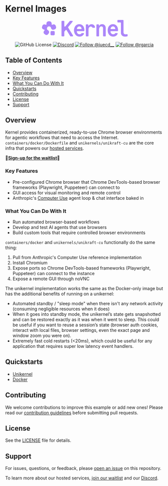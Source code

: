 # Kernel Images

<p align="center">
  <img src="static/images/Kernel-Wordmark_Accent.svg" alt="Kernel Logo" width="55%">
</p>

<p align="center">
  <img src="https://img.shields.io/github/license/onkernel/kernel-images%2Fblob%2Fmain%2FLICENSE" alt="GitHub License">
  <a href="https://discord.gg/FBrveQRcud"><img src="https://img.shields.io/discord/1342243238748225556?logo=discord&logoColor=white&color=7289DA" alt="Discord"></a>
  <a href="https://x.com/juecd__"><img src="https://img.shields.io/twitter/follow/juecd__" alt="Follow @juecd__"></a>
  <a href="https://x.com/rgarcia"><img src="https://img.shields.io/twitter/follow/rgarcia" alt="Follow @rgarcia"></a>
</p>

## Table of Contents
- [Overview](#overview)
- [Key Features](#key-features)
- [What You Can Do With It](#what-you-can-do-with-it)
- [Quickstarts](#quickstarts)
- [Contributing](#contributing)
- [License](#license)
- [Support](#support)

## Overview

Kernel provides containerized, ready-to-use Chrome browser environments for agentic workflows that need to access the Internet. `containers/docker/Dockerfile` and `unikernels/unikraft-cu` are the core infra that powers our [hosted services](https://onkernel.com).

🌟[__Sign-up for the waitlist__](https://onkernel.com)🌟

### Key Features

- Pre-configured Chrome browser that Chrome DevTools-based browser frameworks (Playwright, Puppeteer) can connect to
- GUI access for visual monitoring and remote control
- Anthropic's [Computer Use](https://github.com/anthropics/anthropic-quickstarts/tree/main/computer-use-demo) agent loop & chat interface baked in

### What You Can Do With It

- Run automated browser-based workflows
- Develop and test AI agents that use browsers
- Build custom tools that require controlled browser environments

`containers/docker` and `unikernels/unikraft-cu` functionally do the same thing:
1. Pull from Anthropic's Computer Use reference implementation
2. Install Chromium
3. Expose ports so Chrome DevTools-based frameworks (Playwright, Puppeteer) can connect to the instance
4. Expose a remote GUI through noVNC

The unikernel implementation works the same as the Docker-only image but has the additional benefits of running on a unikernel: 
- Automated standby / "sleep mode" when there isn't any network activity (consuming negligible resources when it does)
- When it goes into standby mode, the unikernel’s state gets snapshotted and can be restored exactly as it was when it went to sleep. This could be useful if you want to reuse a session’s state (browser auth cookies, interact with local files, browser settings, even the exact page and window zoom you were on).
- Extremely fast cold restarts (<20ms), which could be useful for any application that requires super low latency event handlers.

## Quickstarts

- [Unikernel](./unikernels/unikraft-cu/README.md)
- [Docker](./containers/docker/README.md)

## Contributing

We welcome contributions to improve this example or add new ones! Please read our [contribution guidelines](./CONTRIBUTING.md) before submitting pull requests.

## License

See the [LICENSE](./LICENSE) file for details.

## Support

For issues, questions, or feedback, please [open an issue](https://github.com/onkernel/kernel-images/issues) on this repository.

To learn more about our hosted services, [join our waitlist](https://onkernel.com) and our [Discord](https://discord.gg/FBrveQRcud).
